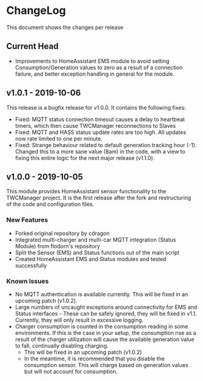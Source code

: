 # ChangeLog

This document shows the changes per release

## Current Head

  * Improvements to HomeAssistant EMS module to avoid setting Consumption/Generation values to zero as a result of a connection failure, and better exception handling in general for the module.

## v1.0.1 - 2019-10-06

This release is a bugfix release for v1.0.0. It contains the following fixes:

  * Fixed: MQTT status connection timeout causes a delay to heartbeat timers, which then cause TWCManager reconnections to Slaves
  * Fixed: MQTT and HASS status update rates are too high. All updates now rate limited to one per minute.
  * Fixed: Strange behaviour related to default generation tracking hour (-1). Changed this to a more sane value (8am) in the code, with a view to fixing this entire logic for the next major release (v1.1.0).

## v1.0.0 - 2019-10-05

This module provides HomeAssistant sensor functionality to the TWCManager project. It is the first release after the fork and restructuring of the code and configuration files.

### New Features

  * Forked original repository by cdragon
  * Integrated multi-charger and multi-car MQTT integration (Status Module) from flodorn's repository
  * Split the Sensor (EMS) and Status functions out of the main script
  * Created HomeAssistant EMS and Status modules and tested successfully
  
### Known Issues

  * No MQTT authentication is available currently. This will be fixed in an upcoming patch (v1.0.2).
  * Large numbers of uncaught exceptions around connectivity for EMS and Status interfaces - These can be safely ignored, they will be fixed in v1.1. Currently, they will only result in excessive logging.
  * Charger consumption is counted in the consumption reading in some environments. If this is the case in your setup, the consumption rise as a result of the charger utilization will cause the available generation value to fall, continually disabling charging.
    * This will be fixed in an upcoming patch (v1.0.2)
    * In the meantime, it is recommended that you disable the consumption sensor. This will charge based on generation values but will not account for consumption.
